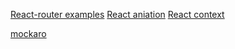 [React-router examples](https://reacttraining.com/react-router/web/example/basic)
[React aniation](https://reactjs.org/docs/animation.html)
[React context](https://www.taniarascia.com/using-context-api-in-react/)

[mockaro](http://mockaroo.com/)